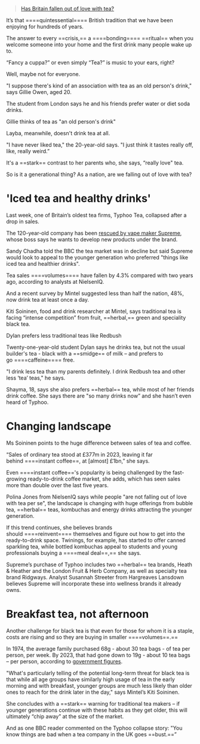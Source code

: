 
> [Has Britain fallen out of love with tea?](https://www.bbc.com/news/articles/c4gpll9l535o)

It’s that ====quintessential==== British tradition that we have been enjoying for hundreds of years.

The answer to every ==crisis,== a ====bonding==== ==ritual== when you welcome someone into your home and the first drink many people wake up to.

“Fancy a cuppa?” or even simply “Tea?” is music to your ears, right?

Well, maybe not for everyone.

"I suppose there's kind of an association with tea as an old person's drink," says Gillie Owen, aged 20.

The student from London says he and his friends prefer water or diet soda drinks.

Gillie thinks of tea as "an old person's drink"

Layba, meanwhile, doesn't drink tea at all.

"I have never liked tea," the 20-year-old says. "I just think it tastes really off, like, really weird.”

It's a ==stark== contrast to her parents who, she says, “really love" tea.

So is it a generational thing? As a nation, are we falling out of love with tea?

# 'Iced tea and healthy drinks'

Last week, one of Britain’s oldest tea firms, Typhoo Tea, collapsed after a drop in sales.

The 120-year-old company has been [rescued by vape maker Supreme](https://www.bbc.co.uk/news/articles/cre7dxdpj04o), whose boss says he wants to develop new products under the brand.

Sandy Chadha told the BBC the tea market was in decline but said Supreme would look to appeal to the younger generation who preferred "things like iced tea and healthier drinks".

Tea sales ====volumes==== have fallen by 4.3% compared with two years ago, according to analysts at NielsenIQ.

And a recent survey by Mintel suggested less than half the nation, 48%, now drink tea at least once a day.

Kiti Soininen, food and drink researcher at Mintel, says traditional tea is facing “intense competition” from fruit, ==herbal,== green and speciality black tea.

Dylan prefers less traditional teas like Redbush

Twenty-one-year-old student Dylan says he drinks tea, but not the usual builder's tea - black with a ==smidge== of milk – and prefers to go ====caffeine==== free.

"I drink less tea than my parents definitely. I drink Redbush tea and other less ‘tea’ teas," he says.

Shayma, 18, says she also prefers ==herbal== tea, while most of her friends drink coffee. She says there are "so many drinks now” and she hasn’t even heard of Typhoo.

# Changing landscape

Ms Soininen points to the huge difference between sales of tea and coffee.

“Sales of ordinary tea stood at £377m in 2023, leaving it far behind ====instant coffee==, at [almost] £1bn,” she says.

Even ====instant coffee=='s popularity is being challenged by the fast-growing ready-to-drink coffee market, she adds, which has seen sales more than double over the last five years.

Polina Jones from NielsenIQ says while people "are not falling out of love with tea per se", the landscape is changing with huge offerings from bubble tea, ==herbal== teas, kombuchas and energy drinks attracting the younger generation.

If this trend continues, she believes brands should ====reinvent==== themselves and figure out how to get into the ready-to-drink space. Twinings, for example, has started to offer canned sparkling tea, while bottled kombuchas appeal to students and young professionals buying a ====meal deal==,== she says.

Supreme’s purchase of Typhoo includes two ==herbal== tea brands, Heath & Heather and the London Fruit & Herb Company, as well as specialty tea brand Ridgways. Analyst Susannah Streeter from Hargreaves Lansdown believes Supreme will incorporate these into wellness brands it already owns.

# Breakfast tea, not afternoon

Another challenge for black tea is that even for those for whom it is a staple, costs are rising and so they are buying in smaller ====volumes==.==

In 1974, the average family purchased 68g - about 30 tea bags - of tea per person, per week. By 2023, that had gone down to 19g - about 10 tea bags – per person, according to [government figures](https://view.officeapps.live.com/op/view.aspx?src=https%3A%2F%2Fassets.publishing.service.gov.uk%2Fmedia%2F670fb8aa92bb81fcdbe7b98d%2FUKHHcons_17Oct24.ods&wdOrigin=BROWSELINK).

"What's particularly telling of the potential long-term threat for black tea is that while all age groups have similarly high usage of tea in the early morning and with breakfast, younger groups are much less likely than older ones to reach for the drink later in the day," says Mintel’s Kiti Soininen.

She concludes with a ==stark== warning for traditional tea makers – if younger generations continue with these habits as they get older, this will ultimately “chip away” at the size of the market.

And as one BBC reader commented on the Typhoo collapse story: "You know things are bad when a tea company in the UK goes ==bust.==”
